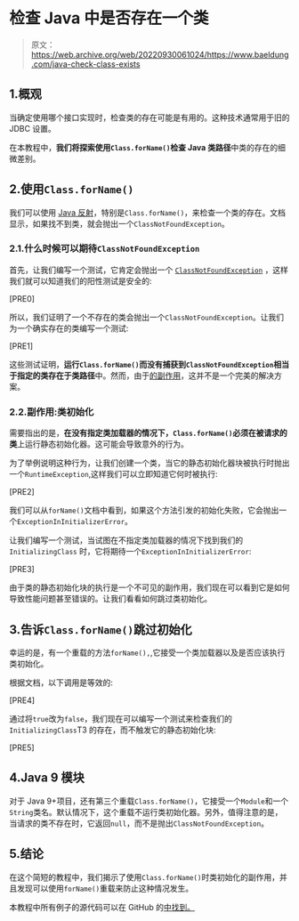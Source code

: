 # 检查 Java 中是否存在一个类

> 原文：<https://web.archive.org/web/20220930061024/https://www.baeldung.com/java-check-class-exists>

## 1.概观

当确定使用哪个接口实现时，检查类的存在可能是有用的。这种技术通常用于旧的 JDBC 设置。

在本教程中，**我们将探索使用`Class.forName()`检查 Java 类路径**中类的存在的细微差别。

## 2.使用`Class.forName()`

我们可以使用 [Java 反射](/web/20220625173731/https://www.baeldung.com/java-reflection)，特别是`Class.forName()`，来检查一个类的存在。文档显示，如果找不到类，就会抛出一个`ClassNotFoundException`。

### 2.1.什么时候可以期待`ClassNotFoundException`

首先，让我们编写一个测试，它肯定会抛出一个 [`ClassNotFoundException`](/web/20220625173731/https://www.baeldung.com/java-classnotfoundexception-and-noclassdeffounderror) ，这样我们就可以知道我们的阳性测试是安全的:

[PRE0]

所以，我们证明了一个不存在的类会抛出一个`ClassNotFoundException`。让我们为一个确实存在的类编写一个测试:

[PRE1]

这些测试证明，**运行`Class.forName()`而没有捕获到`ClassNotFoundException`相当于指定的类存在于类路径**中。然而，由于[的副作用](https://web.archive.org/web/20220625173731/https://medium.com/@bishonbopanna/java-side-effect-methods-good-bad-and-ugly-8ffa697323ec)，这并不是一个完美的解决方案。

### 2.2.副作用:类初始化

需要指出的是，**在没有指定类加载器的情况下，`Class.forName()`必须在被请求的类**上运行静态初始化器。这可能会导致意外的行为。

为了举例说明这种行为，让我们创建一个类，当它的静态初始化器块被执行时抛出一个`RuntimeException`,这样我们可以立即知道它何时被执行:

[PRE2]

我们可以从`forName()`文档中看到，如果这个方法引发的初始化失败，它会抛出一个`ExceptionInInitializerError`。

让我们编写一个测试，当试图在不指定类加载器的情况下找到我们的`InitializingClass` 时，它将期待一个`ExceptionInInitializerError`:

[PRE3]

由于类的静态初始化块的执行是一个不可见的副作用，我们现在可以看到它是如何导致性能问题甚至错误的。让我们看看如何跳过类初始化。

## 3.告诉`Class.forName()`跳过初始化

幸运的是，有一个重载的方法`forName(),`,它接受一个类加载器以及是否应该执行类初始化。

根据文档，以下调用是等效的:

[PRE4]

通过将`true`改为`false`，我们现在可以编写一个测试来检查我们的`InitializingClass`T3 的存在，而不触发它的静态初始化块:

[PRE5]

## 4.Java 9 模块

对于 Java 9+项目，还有第三个重载`Class.forName()`，它接受一个`Module`和一个`String`类名。默认情况下，这个重载不运行类初始化器。另外，值得注意的是，当请求的类不存在时，它返回`null`，而不是抛出`ClassNotFoundException`。

## 5.结论

在这个简短的教程中，我们揭示了使用`Class.forName()`时类初始化的副作用，并且发现可以使用`forName()`重载来防止这种情况发生。

本教程中所有例子的源代码可以在 GitHub 的[中找到。](https://web.archive.org/web/20220625173731/https://github.com/eugenp/tutorials/tree/master/core-java-modules/core-java-lang-3)